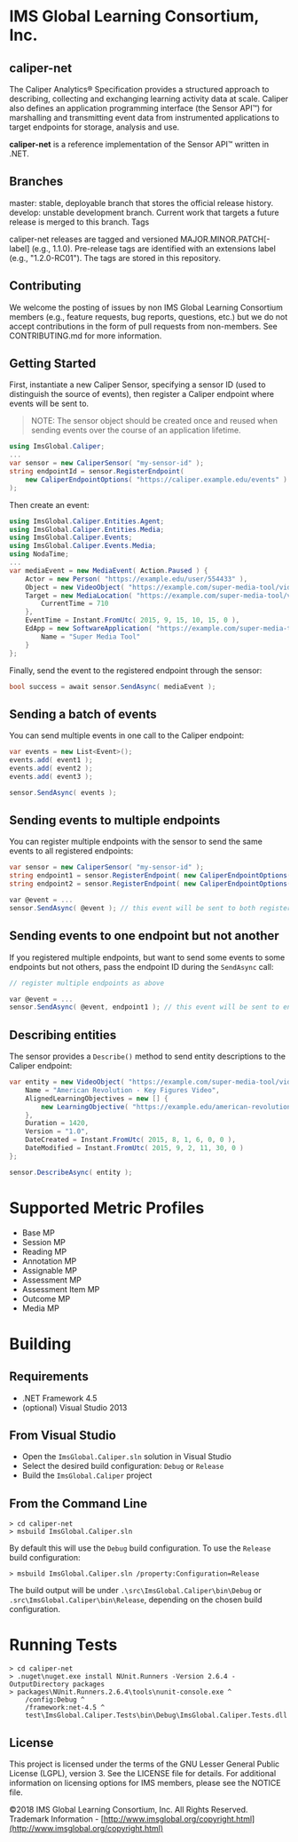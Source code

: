 # IMS Global Learning Consortium, Inc.

## caliper-net

The Caliper Analytics® Specification provides a structured approach to describing, collecting and exchanging learning activity data at scale. Caliper also defines an application programming interface (the Sensor API™) for marshalling and transmitting event data from instrumented applications to target endpoints for storage, analysis and use.

**caliper-net** is a reference implementation of the Sensor API™ written in .NET.

## Branches

master: stable, deployable branch that stores the official release history.
develop: unstable development branch. Current work that targets a future release is merged to this branch.
Tags

caliper-net releases are tagged and versioned MAJOR.MINOR.PATCH[-label] (e.g., 1.1.0). Pre-release tags are identified with an extensions label (e.g., "1.2.0-RC01"). The tags are stored in this repository.

## Contributing

We welcome the posting of issues by non IMS Global Learning Consortium members (e.g., feature
requests, bug reports, questions, etc.) but we do not accept contributions in the form of pull
requests from non-members. See CONTRIBUTING.md for more
information.

## Getting Started

First, instantiate a new Caliper Sensor, specifying a sensor ID (used to distinguish the source of events), then register a Caliper endpoint where events will be sent to.

> NOTE: The sensor object should be created once and reused when sending events over the course of an application lifetime.

```csharp
using ImsGlobal.Caliper;
...
var sensor = new CaliperSensor( "my-sensor-id" );
string endpointId = sensor.RegisterEndpoint(
    new CaliperEndpointOptions( "https://caliper.example.edu/events" )
);
```

Then create an event:

```csharp
using ImsGlobal.Caliper.Entities.Agent;
using ImsGlobal.Caliper.Entities.Media;
using ImsGlobal.Caliper.Events;
using ImsGlobal.Caliper.Events.Media;
using NodaTime;
...
var mediaEvent = new MediaEvent( Action.Paused ) {
	Actor = new Person( "https://example.edu/user/554433" ),
	Object = new VideoObject( "https://example.com/super-media-tool/video/1225" ),
	Target = new MediaLocation( "https://example.com/super-media-tool/video/1225" ) {
        CurrentTime = 710
    },
	EventTime = Instant.FromUtc( 2015, 9, 15, 10, 15, 0 ),
	EdApp = new SoftwareApplication( "https://example.com/super-media-tool" ) {
        Name = "Super Media Tool"
    }
};

```

Finally, send the event to the registered endpoint through the sensor:

```csharp
bool success = await sensor.SendAsync( mediaEvent );
```

## Sending a batch of events

You can send multiple events in one call to the Caliper endpoint:

```csharp
var events = new List<Event>();
events.add( event1 );
events.add( event2 );
events.add( event3 );

sensor.SendAsync( events );
```

## Sending events to multiple endpoints

You can register multiple endpoints with the sensor to send the same events to all registered endpoints:

```csharp
var sensor = new CaliperSensor( "my-sensor-id" );
string endpoint1 = sensor.RegisterEndpoint( new CaliperEndpointOptions( "https://caliper.example.edu/events" ) );
string endpoint2 = sensor.RegisterEndpoint( new CaliperEndpointOptions( "https://analytics.vendor.com/caliper" ) );

var @event = ...
sensor.SendAsync( @event ); // this event will be sent to both registered endpoints
```

## Sending events to one endpoint but not another

If you registered multiple endpoints, but want to send some events to some endpoints but not others, pass the endpoint ID during the `SendAsync` call:

```csharp
// register multiple endpoints as above

var @event = ...
sensor.SendAsync( @event, endpoint1 ); // this event will be sent to endpoint1 only
```

## Describing entities

The sensor provides a `Describe()` method to send entity descriptions to the Caliper endpoint:

```csharp
var entity = new VideoObject( "https://example.com/super-media-tool/video/1225" ) {
    Name = "American Revolution - Key Figures Video",
    AlignedLearningObjectives = new [] { 
        new LearningObjective( "https://example.edu/american-revolution-101/personalities/learn" )
    },
    Duration = 1420,
    Version = "1.0",
    DateCreated = Instant.FromUtc( 2015, 8, 1, 6, 0, 0 ),
    DateModified = Instant.FromUtc( 2015, 9, 2, 11, 30, 0 )
};

sensor.DescribeAsync( entity );
```

# Supported Metric Profiles
* Base MP
* Session MP
* Reading MP
* Annotation MP
* Assignable MP
* Assessment MP
* Assessment Item MP
* Outcome MP
* Media MP 

# Building

## Requirements
* .NET Framework 4.5
* (optional) Visual Studio 2013

## From Visual Studio
* Open the `ImsGlobal.Caliper.sln` solution in Visual Studio
* Select the desired build configuration: `Debug` or `Release`
* Build the `ImsGlobal.Caliper` project

## From the Command Line
```
> cd caliper-net
> msbuild ImsGlobal.Caliper.sln
```

By default this will use the `Debug` build configuration. To use the `Release` build configuration:

```
> msbuild ImsGlobal.Caliper.sln /property:Configuration=Release
```

The build output will be under `.\src\ImsGlobal.Caliper\bin\Debug` or `.src\ImsGlobal.Caliper\bin\Release`, depending on the chosen build configuration.

# Running Tests

```
> cd caliper-net
> .nuget\nuget.exe install NUnit.Runners -Version 2.6.4 -OutputDirectory packages
> packages\NUnit.Runners.2.6.4\tools\nunit-console.exe ^
    /config:Debug ^
    /framework:net-4.5 ^
    test\ImsGlobal.Caliper.Tests\bin\Debug\ImsGlobal.Caliper.Tests.dll

```

## License

This project is licensed under the terms of the GNU Lesser General Public License (LGPL), version 3.
See the LICENSE file for details. For additional information on licensing options for
IMS members, please see the NOTICE file.

©2018 IMS Global Learning Consortium, Inc. All Rights Reserved.
Trademark Information - [http://www.imsglobal.org/copyright.html](http://www.imsglobal.org/copyright.html)